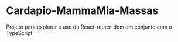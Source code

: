 # Cardapio-MammaMia-Massas
Projeto para explorar o uso do React-router-dom em conjunto com o TypeScript
